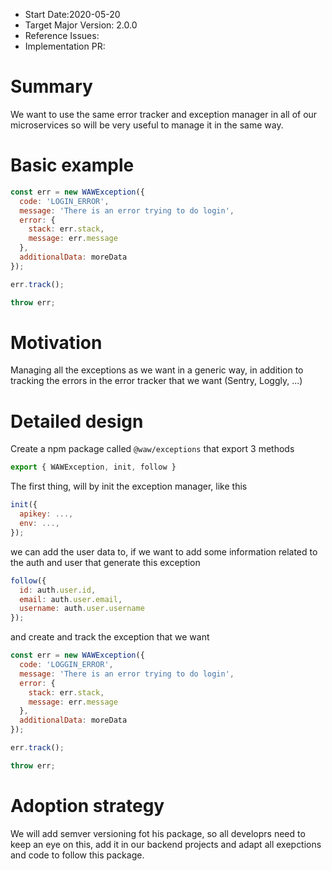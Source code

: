 - Start Date:2020-05-20
- Target Major Version: 2.0.0
- Reference Issues:
- Implementation PR:

# Summary

We want to use the same error tracker and exception manager in all of our microservices so will be very useful to manage it in the same way.

# Basic example

```js
const err = new WAWException({
  code: 'LOGIN_ERROR',
  message: 'There is an error trying to do login',
  error: {
    stack: err.stack,
    message: err.message
  },
  additionalData: moreData
});

err.track();

throw err;
```

# Motivation

Managing all the exceptions as we want in a generic way, in addition to tracking the errors in the error tracker that we want (Sentry, Loggly, ...)

# Detailed design

Create a npm package called `@waw/exceptions` that export 3 methods

```js
export { WAWException, init, follow }
```

The first thing, will by init the exception manager, like this

```js
init({
  apikey: ...,
  env: ...,
});
```

we can add the user data to, if we want to add some information related to the auth and user that generate this exception

```js
follow({
  id: auth.user.id,
  email: auth.user.email,
  username: auth.user.username
});
```

and create and track the exception that we want

```js
const err = new WAWException({
  code: 'LOGGIN_ERROR',
  message: 'There is an error trying to do login',
  error: {
    stack: err.stack,
    message: err.message
  },
  additionalData: moreData
});

err.track();

throw err;

```

# Adoption strategy

We will add semver versioning fot his package, so all developrs need to keep an eye on this, add it in our backend projects and adapt all exepctions and code to follow this package.